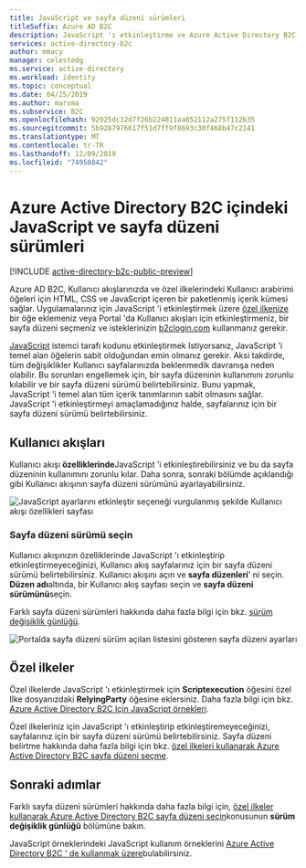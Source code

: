 ```yaml
---
title: JavaScript ve sayfa düzeni sürümleri
titleSuffix: Azure AD B2C
description: JavaScript 'ı etkinleştirme ve Azure Active Directory B2C sayfa düzeni sürümlerini kullanma hakkında bilgi edinin.
services: active-directory-b2c
author: mmacy
manager: celestedg
ms.service: active-directory
ms.workload: identity
ms.topic: conceptual
ms.date: 04/25/2019
ms.author: marsma
ms.subservice: B2C
ms.openlocfilehash: 92925dc32d7f26b224811aa852112a275f112b35
ms.sourcegitcommit: 5b9287976617f51d7ff9f8693c30f468b47c2141
ms.translationtype: MT
ms.contentlocale: tr-TR
ms.lasthandoff: 12/09/2019
ms.locfileid: "74950842"
---
```

# <a name="javascript-and-page-layout-versions-in-azure-active-directory-b2c"></a>Azure Active Directory B2C içindeki JavaScript ve sayfa düzeni sürümleri

[!INCLUDE [active-directory-b2c-public-preview](../../includes/active-directory-b2c-public-preview.md)]

Azure AD B2C, Kullanıcı akışlarınızda ve özel ilkelerindeki Kullanıcı arabirimi öğeleri için HTML, CSS ve JavaScript içeren bir paketlenmiş içerik kümesi sağlar. Uygulamalarınız için JavaScript 'i etkinleştirmek üzere [özel ilkenize](active-directory-b2c-overview-custom.md) bir öğe eklemeniz veya Portal 'da Kullanıcı akışları için etkinleştirmeniz, bir sayfa düzeni seçmeniz ve isteklerinizin [b2clogin.com](b2clogin.md) kullanmanız gerekir.

[JavaScript](javascript-samples.md) istemci tarafı kodunu etkinleştirmek Istiyorsanız, JavaScript 'i temel alan öğelerin sabit olduğundan emin olmanız gerekir. Aksi takdirde, tüm değişiklikler Kullanıcı sayfalarınızda beklenmedik davranışa neden olabilir. Bu sorunları engellemek için, bir sayfa düzeninin kullanımını zorunlu kılabilir ve bir sayfa düzeni sürümü belirtebilirsiniz. Bunu yapmak, JavaScript 'i temel alan tüm içerik tanımlarının sabit olmasını sağlar. JavaScript 'i etkinleştirmeyi amaçlamadığınız halde, sayfalarınız için bir sayfa düzeni sürümü belirtebilirsiniz.

## <a name="user-flows"></a>Kullanıcı akışları

Kullanıcı akışı **özelliklerinde**JavaScript 'i etkinleştirebilirsiniz ve bu da sayfa düzeninin kullanımını zorunlu kılar. Daha sonra, sonraki bölümde açıklandığı gibi Kullanıcı akışının sayfa düzeni sürümünü ayarlayabilirsiniz.

![JavaScript ayarlarını etkinleştir seçeneği vurgulanmış şekilde Kullanıcı akışı özellikleri sayfası](media/user-flow-javascript-overview/javascript-settings.png)

### <a name="select-a-page-layout-version"></a>Sayfa düzeni sürümü seçin

Kullanıcı akışınızın özelliklerinde JavaScript 'ı etkinleştirip etkinleştirmeyeceğinizi, Kullanıcı akış sayfalarınız için bir sayfa düzeni sürümü belirtebilirsiniz. Kullanıcı akışını açın ve **sayfa düzenleri**' ni seçin. **Düzen adı**altında, bir Kullanıcı akış sayfası seçin ve **sayfa düzeni sürümünü**seçin.

Farklı sayfa düzeni sürümleri hakkında daha fazla bilgi için bkz. [sürüm değişiklik günlüğü](page-layout.md#version-change-log).

![Portalda sayfa düzeni sürüm açılan listesini gösteren sayfa düzeni ayarları](media/user-flow-javascript-overview/page-layout-version.png)

## <a name="custom-policies"></a>Özel ilkeler

Özel ilkelerde JavaScript 'ı etkinleştirmek için **Scriptexecution** öğesini özel Ilke dosyanızdaki **RelyingParty** öğesine eklersiniz. Daha fazla bilgi için bkz. [Azure Active Directory B2C Için JavaScript örnekleri](javascript-samples.md).

Özel ilkeleriniz için JavaScript 'ı etkinleştirip etkinleştiremeyeceğinizi, sayfalarınız için bir sayfa düzeni sürümü belirtebilirsiniz. Sayfa düzeni belirtme hakkında daha fazla bilgi için bkz. [özel ilkeleri kullanarak Azure Active Directory B2C sayfa düzeni seçme](page-layout.md).

## <a name="next-steps"></a>Sonraki adımlar

Farklı sayfa düzeni sürümleri hakkında daha fazla bilgi için, [özel ilkeler kullanarak Azure Active Directory B2C sayfa düzeni seçin](page-layout.md#version-change-log)konusunun **sürüm değişiklik günlüğü** bölümüne bakın.

JavaScript örneklerindeki JavaScript kullanım örneklerini [Azure Active Directory B2C ' de kullanmak üzere](javascript-samples.md)bulabilirsiniz.
